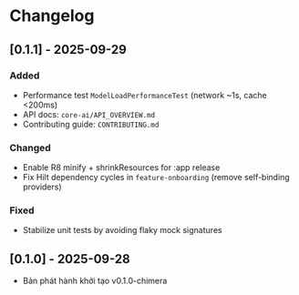 # Changelog

## [0.1.1] - 2025-09-29
### Added
- Performance test `ModelLoadPerformanceTest` (network ~1s, cache <200ms)
- API docs: `core-ai/API_OVERVIEW.md`
- Contributing guide: `CONTRIBUTING.md`

### Changed
- Enable R8 minify + shrinkResources for :app release
- Fix Hilt dependency cycles in `feature-onboarding` (remove self-binding providers)

### Fixed
- Stabilize unit tests by avoiding flaky mock signatures

## [0.1.0] - 2025-09-28
- Bản phát hành khởi tạo v0.1.0-chimera
